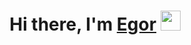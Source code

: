 <h1 align="center">Hi there, I'm <a href="https://vk.com/voodoomagic8" target="_blank">Egor</a> 
<img src="https://github.com/blackcater/blackcater/raw/main/images/Hi.gif" height="32"/></h1>
